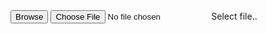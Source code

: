 <div fxFlex="100" fxFlex.gt-sm="33.33" fxFlex.sm="50" class="p-2">
    <div class="upload" >
        <button color="primary" mat-raised-button class="uploadButton" multiple>Browse</button>
        <input type="file" (change)="onFileChange($event)" name="upload" id="fileControl" ng2FileSelect [uploader]="itemDocument" accept=".xlsx,.xls" />
        <span class="fileName">
            <span *ngIf="itemDocument?.queue?.length == 0">Select file..</span>
        </span>
    </div>
</div>


